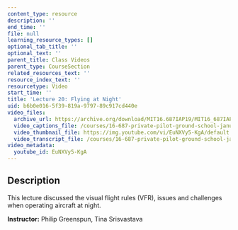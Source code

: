 ```yaml
---
content_type: resource
description: ''
end_time: ''
file: null
learning_resource_types: []
optional_tab_title: ''
optional_text: ''
parent_title: Class Videos
parent_type: CourseSection
related_resources_text: ''
resource_index_text: ''
resourcetype: Video
start_time: ''
title: 'Lecture 20: Flying at Night'
uid: b6b0e016-5f39-819a-9797-89c917cd440e
video_files:
  archive_url: https://archive.org/download/MIT16.687IAP19/MIT16_687IAP19_lec20_300k.mp4
  video_captions_file: /courses/16-687-private-pilot-ground-school-january-iap-2019/570e8f69afde59cfa1ab8e2975cf10aa_EuNXVy5-KgA.vtt
  video_thumbnail_file: https://img.youtube.com/vi/EuNXVy5-KgA/default.jpg
  video_transcript_file: /courses/16-687-private-pilot-ground-school-january-iap-2019/98194fa3955c22367e5b3aba63f60774_EuNXVy5-KgA.pdf
video_metadata:
  youtube_id: EuNXVy5-KgA
---
```


Description
-----------

This lecture discussed the visual flight rules (VFR), issues and challenges when operating aircraft at night.

**Instructor:** Philip Greenspun, Tina Srisvastava